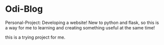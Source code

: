 # Odi-Blog
Personal-Project: Developing a website! New to python and flask, so this is a way for me to learning and creating something useful at the same time!

this is a trying project for me. 
